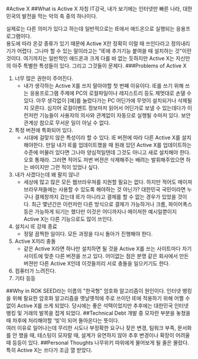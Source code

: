 #Active X
##What is Active X
자칭 IT강국, 내가 보기에는 인터넷만 빠른 나라, 대한민국의 발전을 막는 악의 축 중의 하나이다.

실제로는 다른 의미가 있다고 하는데 일반적으로는 IE에서 애드온으로 실행되는 응용프로그램이다.  
용도에 따라 온갖 종류가 있기 때문에 Active X란 정확히 이럴 때 쓰인다라고 정의내리기가 어렵다. 그나마 할 수 있는 말이라고는 "IE에 추가기능 붙여쓸 때 설치하는 것"이란 것이다. 여기까지는 일반적인 애드온과 크게 다를 바 없는 듯하지만 Active X는 자신만의 아주 특별한 특성들이 있다. 그리고 그것들이 문제다.
###Problems of Active X
1. 너무 많은 권한이 주어진다.
	* 내가 생각하는 Active X를 쓰지 말아야할 첫 번째 이유이다. IE를 쓰기 위해 쓰는 응용프로그램 주제에 PC의 로컬파일이나 레지스트리 등도 제멋대로 손댈 수 있다. 아무 생각없이 [예]를 눌렀다가는 PC 어딘가에 무엇이 설치되거나 삭제될지 모른다. 심지어 로컬이벤트 정보마저 읽어서 어딘가로 보낼 수 있는데다가 이런저런 기능들이 사용자의 의사와 관계없이 자동으로 실행될 수마저 있다. 보안관계상 참으로 무서운 일이 아닐 수 없다.
2. 특정 버젼에 특화되어 있다.
	* 시대에 걸맞지 않은 특성이라 할 수 있다. IE 버젼에 따라 다른 Active X를 설치해야한다. 만일 내가 IE를 업데이트했을 때 원래 있던 Active X를 업데이트하는 수준에 머물러 있다면 그나마 양심적일텐데 그것도 아니고 새로 설치해야 한다. 오호 통재라. 그러면 적어도 저번 버젼은 삭제해주는 배려는 발휘해주었으면 하는 바이지만 그런 적이 있었나 싶다.
3. 내가 사겠다는데 왜 팔지 않니!
	* 세상에 많고 많은 모든 웹브라우져를 지원할 필요는 없다. 하지만 적어도 메이져 브라우져들에는 사용할 수 있도록 해야하는 것 아닌가? 대한민국 국민이라면 누구나 결제창까지 갔는데 IE가 아니라고 결제를 할 수 없는 경우가 있었을 것이다. 최근 몇년간은 이런저런 다른 방식으로 결제가 가능하거나 크롬, 파이어폭스 등은 가능하게 되기는 했다만 이것은 어디까지나 메이져한 예시일뿐이지 Active X는 다른 기능으로도 많이 쓰인다.
4. 설치시 IE 강제 종료
	* 정말 끔찍한 일이다. 모든 과정을 다시 돌아가 진행해야 한다.
5. Active X끼리 충돌
	* 같은 Active X라면 하나만 설치하면 될 것을 Active X를 쓰는 사이트마다 자기 사이트에 맞춘 다른 버젼을 쓰고 있다. 어이없는 점은 분명 같은 회사에서 만든 버젼만 다른 Active X인데 이것들끼리 서로 충돌을 일으키기도 한다.
6. 컴퓨터가 느려진다.
7. 기타 등등
	
##Why in ROK
SEED라는 이름의 "한국형" 암호화 알고리즘이 원인이다. 인터넷 뱅킹을 위해 필요한 암호화 알고리즘을 옛날옛적에 주로 쓰이던 IE에 적용하기 위해 어쩔 수 없이 Active X를 쓰게 되었다. 당시에는 좋은 석택이었지만 추후에는 대한민국 인터넷 뱅킹 및 거래의 발목을 잡게 되었다.
##Technical Debt
개발 중 모자란 부분을 놓쳤을 때 차후에 처리해야할 '빚'이 되어 돌아온다는 뜻이다.  
여러 이유로 일어나는데 무리한 시도나 부정확한 요구나 잦은 변경, 팀워크 부족, 문서화를 안 했을 때, 테스팅이 모자랄 때, 설계가 유연하지 않아 추후 변경이나 확장이 어려울 때 등등이 있다.
##Personal Thoughts
나무위키 따위에게 물어보게 될 줄은 몰랐다. 특히 Active X는 쓰다가 조금 열 받았다.